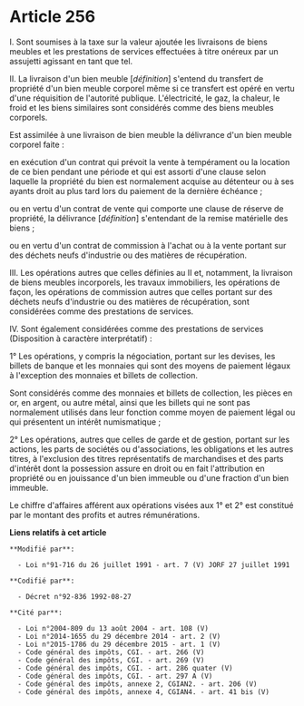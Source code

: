 # Article 256

I. Sont soumises à la taxe sur la valeur ajoutée les livraisons de biens meubles et les prestations de services effectuées à
titre onéreux par un assujetti agissant en tant que tel.

II. La livraison d'un bien meuble [*définition*] s'entend du transfert de propriété d'un bien meuble corporel même si ce
transfert est opéré en vertu d'une réquisition de l'autorité publique. L'électricité, le gaz, la chaleur, le froid et les
biens similaires sont considérés comme des biens meubles corporels.

Est assimilée à une livraison de bien meuble la délivrance d'un bien meuble corporel faite :

en exécution d'un contrat qui prévoit la vente à tempérament ou la location de ce bien pendant une période et qui est assorti
d'une clause selon laquelle la propriété du bien est normalement acquise au détenteur ou à ses ayants droit au plus tard lors
du paiement de la dernière échéance ;

ou en vertu d'un contrat de vente qui comporte une clause de réserve de propriété, la délivrance [*définition*] s'entendant
de la remise matérielle des biens ;

ou en vertu d'un contrat de commission à l'achat ou à la vente portant sur des déchets neufs d'industrie ou des matières de
récupération.

III. Les opérations autres que celles définies au II et, notamment, la livraison de biens meubles incorporels, les travaux
immobiliers, les opérations de façon, les opérations de commission autres que celles portant sur des déchets neufs
d'industrie ou des matières de récupération, sont considérées comme des prestations de services.

IV. Sont également considérées comme des prestations de services  (Disposition à caractère interprétatif) :

1° Les opérations, y compris la négociation, portant sur les devises, les billets de banque et les monnaies qui sont des
moyens de paiement légaux à l'exception des monnaies et billets de collection.

Sont considérés comme des monnaies et billets de collection, les pièces en or, en argent, ou autre métal, ainsi que les
billets qui ne sont pas normalement utilisés dans leur fonction comme moyen de paiement légal ou qui présentent un intérêt
numismatique ;

2° Les opérations, autres que celles de garde et de gestion, portant sur les actions, les parts de sociétés ou
d'associations, les obligations et les autres titres, à l'exclusion des titres représentatifs de marchandises et des parts
d'intérêt dont la possession assure en droit ou en fait l'attribution en propriété ou en jouissance d'un bien immeuble ou
d'une fraction d'un bien immeuble.

Le chiffre d'affaires afférent aux opérations visées aux 1° et 2° est constitué par le montant des profits et autres
rémunérations.

**Liens relatifs à cet article**

	**Modifié par**:

	  - Loi n°91-716 du 26 juillet 1991 - art. 7 (V) JORF 27 juillet 1991

	**Codifié par**:

	  - Décret n°92-836 1992-08-27

	**Cité par**:

	  - Loi n°2004-809 du 13 août 2004 - art. 108 (V)
	  - Loi n°2014-1655 du 29 décembre 2014 - art. 2 (V)
	  - Loi n°2015-1786 du 29 décembre 2015 - art. 1 (V)
	  - Code général des impôts, CGI. - art. 266 (V)
	  - Code général des impôts, CGI. - art. 269 (V)
	  - Code général des impôts, CGI. - art. 286 quater (V)
	  - Code général des impôts, CGI. - art. 297 A (V)
	  - Code général des impôts, annexe 2, CGIAN2. - art. 206 (V)
	  - Code général des impôts, annexe 4, CGIAN4. - art. 41 bis (V)
